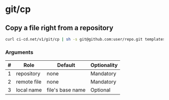 # git/cp

## Copy a file right from a repository

<!--email_off-->
```sh
curl ci-cd.net/v1/git/cp | sh -s git@github.com:user/repo.git templates/my-template-file.html template.html
```
<!--/email_off-->

### Arguments

| # | Role | Default | Optionality
| --- | --- | --- | ---
| 1 | repository | none | Mandatory
| 2 | remote file | none | Mandatory
| 3 | local name | file's base name | Optional
